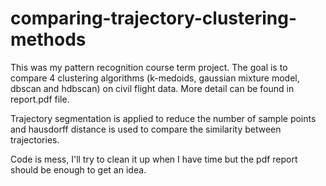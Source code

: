 # comparing-trajectory-clustering-methods

This was my pattern recognition course term project. The goal is to compare 4 clustering algorithms (k-medoids, gaussian mixture model, dbscan and hdbscan) on civil flight data. More detail can be found in report.pdf file.

Trajectory segmentation is applied to reduce the number of sample points and hausdorff distance is used to compare the similarity between trajectories.

Code is mess, I'll try to clean it up when I have time but the pdf report should be enough to get an idea.
